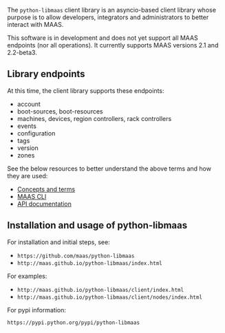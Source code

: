 <!--
Todo:
- bug tracking: https://github.com/canonical-webteam/documentation-builder/issues/83
-->
The `python-libmaas` client library is an asyncio-based client library whose purpose is to allow developers, integrators and administrators to better interact with MAAS.

This software is in development and does not yet support all MAAS endpoints (nor all operations). It currently supports MAAS versions 2.1 and 2.2-beta3.

<h2 id="heading--library-endpoints">Library endpoints</h2>

At this time, the client library supports these endpoints:

-   account
-   boot-sources, boot-resources
-   machines, devices, region controllers, rack controllers
-   events
-   configuration
-   tags
-   version
-   zones

See the below resources to better understand the above terms and how they are used:

-   [Concepts and terms](intro-concepts.md)
-   [MAAS CLI](manage-cli.md)
-   [API documentation](api.md)

<h2 id="heading--installation-and-usage-of-python-libmaas">Installation and usage of python-libmaas</h2>

For installation and initial steps, see:

-   `https://github.com/maas/python-libmaas`
-   `http://maas.github.io/python-libmaas/index.html`

For examples:

-   `http://maas.github.io/python-libmaas/client/index.html`
-   `http://maas.github.io/python-libmaas/client/nodes/index.html`

For pypi information:

`https://pypi.python.org/pypi/python-libmaas`

<!-- LINKS -->

